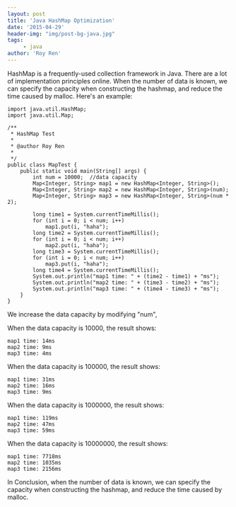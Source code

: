 ```yaml
---
layout: post
title: 'Java HashMap Optimization'
date: '2015-04-29'
header-img: "img/post-bg-java.jpg"
tags:
     - java
author: 'Roy Ren'
---
```



HashMap is a frequently-used collection framework in Java. There are a lot of implementation principles online. When the number of data is known, we can specify the capacity when constructing the hashmap, and reduce the time caused by malloc. Here's an example:

	import java.util.HashMap;
	import java.util.Map;
	
	/**
	 * HashMap Test
	 * 
	 * @author Roy Ren
	 *
	 */
	public class MapTest {
	    public static void main(String[] args) {
	        int num = 10000;  //data capacity
	        Map<Integer, String> map1 = new HashMap<Integer, String>();
	        Map<Integer, String> map2 = new HashMap<Integer, String>(num);
	        Map<Integer, String> map3 = new HashMap<Integer, String>(num * 2);
	
	        long time1 = System.currentTimeMillis();
	        for (int i = 0; i < num; i++)
	            map1.put(i, "haha");
	        long time2 = System.currentTimeMillis();
	        for (int i = 0; i < num; i++)
	            map2.put(i, "haha");
	        long time3 = System.currentTimeMillis();
	        for (int i = 0; i < num; i++)
	            map3.put(i, "haha");
	        long time4 = System.currentTimeMillis();
	        System.out.println("map1 time: " + (time2 - time1) + "ms");
	        System.out.println("map2 time: " + (time3 - time2) + "ms");
	        System.out.println("map3 time: " + (time4 - time3) + "ms");
	    }
	}
	
We increase the data capacity by modifying "num", 
	
When the data capacity is 10000, the result shows:

	map1 time: 14ms
	map2 time: 9ms
	map3 time: 4ms
	
When the data capacity is 100000, the result shows:

	map1 time: 31ms
	map2 time: 16ms
	map3 time: 9ms
	
When the data capacity is 1000000, the result shows:

	map1 time: 119ms
	map2 time: 47ms
	map3 time: 59ms
	
When the data capacity is 10000000, the result shows:

	map1 time: 7718ms
	map2 time: 1035ms
	map3 time: 2156ms
	
In Conclusion, when the number of data is known, we can specify the capacity when constructing the hashmap, and reduce the time caused by malloc.